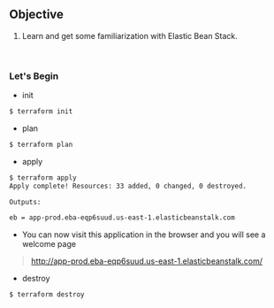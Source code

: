 ## Objective

1) Learn and get some familiarization with Elastic Bean Stack. 


<br>

### Let's Begin

- init

```bash
$ terraform init
```


- plan

```bash
$ terraform plan
```

- apply
```bash
$ terraform apply
Apply complete! Resources: 33 added, 0 changed, 0 destroyed.

Outputs:

eb = app-prod.eba-eqp6suud.us-east-1.elasticbeanstalk.com
```

- You can now visit this application in the browser and you will see a welcome page

> http://app-prod.eba-eqp6suud.us-east-1.elasticbeanstalk.com/



- destroy
```bash
$ terraform destroy
```

